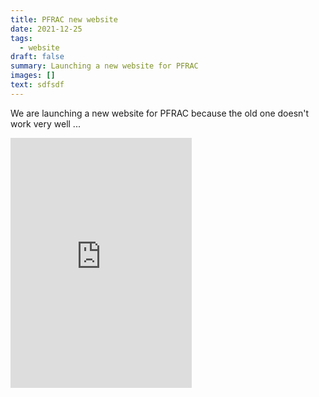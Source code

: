 ```yaml
---
title: PFRAC new website
date: 2021-12-25
tags:
  - website
draft: false
summary: Launching a new website for PFRAC
images: []
text: sdfsdf
---
```


We are launching a new website for PFRAC because the old one doesn't work very well ...

<iframe src="https://www.strava.com/segments/30806210/embed" width="290px" height="400px" frameBorder="0" scrolling="yes"></iframe>
